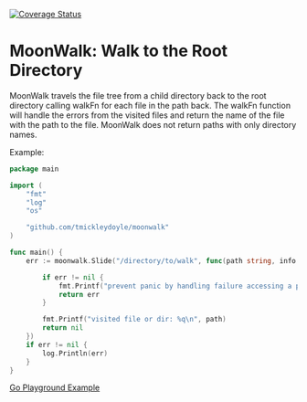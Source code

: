 [![Coverage Status](https://coveralls.io/repos/github/tmickleydoyle/moonwalk/badge.svg?branch=master)](https://coveralls.io/github/tmickleydoyle/moonwalk?branch=master)

# MoonWalk: Walk to the Root Directory

MoonWalk travels the file tree from a child directory back to the root directory calling walkFn for each file in the path back. The walkFn function will handle the errors from the visited files and return the name of the file with the path to the file. MoonWalk does not return paths with only directory names.

Example:

```go
package main

import (
	"fmt"
	"log"
	"os"

	"github.com/tmickleydoyle/moonwalk"
)

func main() {
	err := moonwalk.Slide("/directory/to/walk", func(path string, info os.FileInfo, err error) error {

		if err != nil {
			fmt.Printf("prevent panic by handling failure accessing a path %q: %v\n", path, err)
			return err
		}

		fmt.Printf("visited file or dir: %q\n", path)
		return nil
	})
	if err != nil {
		log.Println(err)
	}
}

```

[Go Playground Example](https://play.golang.org/p/kKPNzXrAsGT)
